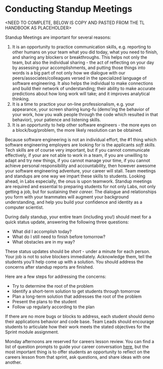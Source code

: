 # Conducting Standup Meetings

<NEED TO COMPLETE, BELOW IS COPY AND PASTED FROM THE TL HANDBOOK AS PLACEHOLDER>

Standup Meetings are important for several reasons:
1. It is an opportunity to practice communication skills, e.g. reporting to other humans on your team what you did today, what you need to finish, and sharing any blockers or breakthroughs. This helps not only the team, but also the individual sharing - the act of reflecting on your day by assessing your accomplishments, and putting those things into words is a big part of not only how we dialogue with our peers/associates/colleagues versed in the specialized language of software engineering. It also helps the individual to make connections and build their network of understanding; their ability to make accurate predictions about how long work will take; and it improves analytical thinking.
2. It is a time to practice your on-line professionalism, e.g. your appearance, your screen sharing kung-fu (demo'ing the behavior of your work, how you walk people through the code which resulted in that behavior), your patience and listening skills.
3. It is an opportunity to help other software engineers - the more eyes on a block/bug/problem, the more likely resolution can be obtained.

Because software engineering is not an individual effort, the #1 thing which software engineering employers are looking for is the applicants *soft skills.* Tech skills are of course very important, but if you cannot communicate effectively, if your are not able to work in a team, if you are unwilling to adapt and try new things, if you cannot manage your time, if you cannot achieve personal responsibility and accountability, then however awesome your software engineering adventure, your career will stall. Team meetings and standups are one way we impart these skills to students. Looking ahead, in Labs especially, the onus is upon teamwork. Standup meetings are required and essential to preparing students for not only Labs, not only getting a job, but for sustaining their *career.* The dialogue and relationships you form with your teammates will augment your background understanding, and help you build your confidence and identity as a computer scientist.

During daily standup, your entire team (including you!) should meet for a quick status update, answering the following three questions:
- What did I accomplish today?
- What do I still need to finish before tomorrow?
- What obstacles are in my way?

These status updates should be *short* - under a minute for each person. Your job is not to solve blockers immediately. Acknowledge them, tell the students you’ll help come up with a solution. You should address the concerns after standup reports are finished.

Here are a few steps for addressing the concerns:
- Try to determine the root of the problem
- Identify a short-term solution to get students through tomorrow
- Plan a long-term solution that addresses the root of the problem
- Present the plans to the student
- Follow up regularly according to the plan

If there are no more bugs or blocks to address, each student should demo their applications behavior and code base. Team Leads should encourage students to articulate how their work meets the stated objectives for the Sprint module assignment.

Monday afternoons are reserved for careers lesson review. You can find a list of question prompts to guide your career conversation [here](https://docs.google.com/document/d/14nFo7xiG_SjoxHMhSHgz5vjjwuXjgUZRJTd3N9yIa1M/edit?usp=sharing), but the most important thing is to offer students an opportunity to reflect on the careers lesson from that sprint, ask questions, and share ideas with one another.